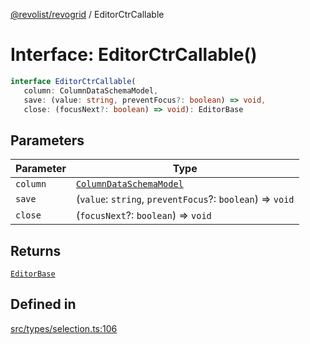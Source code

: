 [@revolist/revogrid](README.md) / EditorCtrCallable

# Interface: EditorCtrCallable()

```ts
interface EditorCtrCallable(
   column: ColumnDataSchemaModel, 
   save: (value: string, preventFocus?: boolean) => void, 
   close: (focusNext?: boolean) => void): EditorBase
```

## Parameters

| Parameter | Type |
| ------ | ------ |
| `column` | [`ColumnDataSchemaModel`](TypeAlias.ColumnDataSchemaModel.md) |
| `save` | (`value`: `string`, `preventFocus`?: `boolean`) => `void` |
| `close` | (`focusNext`?: `boolean`) => `void` |

## Returns

[`EditorBase`](Interface.EditorBase.md)

## Defined in

[src/types/selection.ts:106](https://github.com/revolist/revogrid/blob/08f5cc514b9bc1666dd85d20f560c0e9b7c7af14/src/types/selection.ts#L106)
